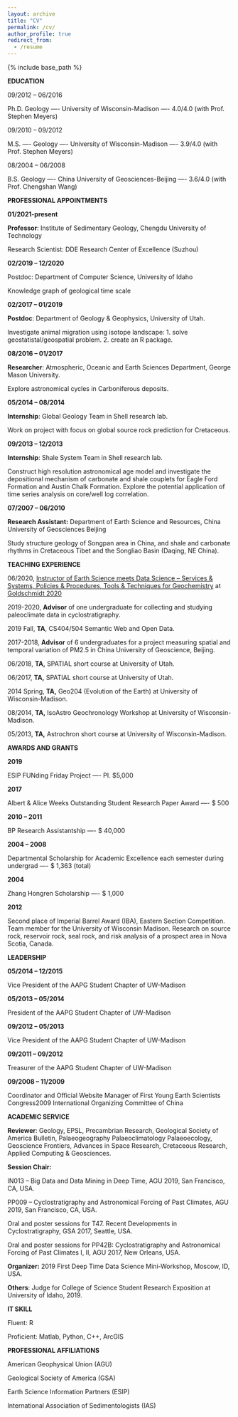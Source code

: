 ```yaml
---
layout: archive
title: "CV"
permalink: /cv/
author_profile: true
redirect_from:
  - /resume
---
```


{% include base_path %}

**EDUCATION**

09/2012 – 06/2016

Ph.D. Geology —- University of Wisconsin-Madison —- 4.0/4.0 (with Prof. Stephen Meyers)

09/2010 – 09/2012

M.S. —- Geology —- University of Wisconsin-Madison —- 3.9/4.0 (with Prof. Stephen Meyers)

08/2004 – 06/2008

B.S. Geology —- China University of Geosciences-Beijing —- 3.6/4.0 (with Prof. Chengshan Wang)

**PROFESSIONAL APPOINTMENTS**

**01/2021-present**

**Professor**: Institute of Sedimentary Geology, Chengdu University of Technology

Research Scientist: DDE Research Center of Excellence (Suzhou)

**02/2019 – 12/2020**

Postdoc: Department of Computer Science, University of Idaho

Knowledge graph of geological time scale

**02/2017 – 01/2019**

**Postdoc**: Department of Geology & Geophysics, University of Utah.

Investigate animal migration using isotope landscape: 1. solve geostatistal/geospatial problem. 2. create an R package.

**08/2016 – 01/2017**

**Researcher**: Atmospheric, Oceanic and Earth Sciences Department, George Mason University.

Explore astronomical cycles in Carboniferous deposits.

**05/2014 – 08/2014**

**Internship**: Global Geology Team in Shell research lab.

Work on project with focus on global source rock prediction for Cretaceous.

**09/2013 – 12/2013**

**Internship**: Shale System Team in Shell research lab.

Construct high resolution astronomical age model and investigate the depositional mechanism of carbonate and shale couplets for Eagle Ford Formation and Austin Chalk Formation. Explore the potential application of time series analysis on core/well log correlation.

**07/2007 – 06/2010**

**Research Assistant:** Department of Earth Science and Resources, China University of Geosciences Beijing

Study structure geology of Songpan area in China, and shale and carbonate rhythms in Cretaceous Tibet and the Songliao Basin (Daqing, NE China).

**TEACHING EXPERIENCE**

06/2020, [Instructor of Earth Science meets Data Science – Services & Systems, Policies & Procedures, Tools & Techniques for Geochemistry](https://www.google.com/url?q=https%3A%2F%2Fgoldschmidt.info%2F2020%2FeventTypeView%3Ftype%3D354%23event2018000156&sa=D&sntz=1&usg=AFQjCNELc_3nabjqX9Nwv-4LW2wMjjslZg) at [Goldschmidt 2020](https://www.google.com/url?q=https%3A%2F%2Fgoldschmidt.info%2F2020%2Findex&sa=D&sntz=1&usg=AFQjCNFVSppt8BXoiKhkwCW8_bGn7EofSQ)

2019-2020, **Advisor** of one undergraduate for collecting and studying paleoclimate data in cyclostratigraphy.

2019 Fall, **TA**, CS404/504 Semantic Web and Open Data.

2017-2018, **Advisor** of 6 undergraduates for a project measuring spatial and temporal variation of PM2.5 in China University of Geoscience, Beijing.

06/2018, **TA,** SPATIAL short course at University of Utah.

06/2017, **TA,** SPATIAL short course at University of Utah.

2014 Spring, **TA,** Geo204 (Evolution of the Earth) at University of Wisconsin-Madison.

08/2014, **TA,** IsoAstro Geochronology Workshop at University of Wisconsin-Madison.

05/2013, **TA,** Astrochron short course at University of Wisconsin-Madison.

**AWARDS AND GRANTS**

**2019**

ESIP FUNding Friday Project —- PI. $5,000

**2017**

Albert & Alice Weeks Outstanding Student Research Paper Award —- $ 500

**2010 – 2011**

BP Research Assistantship —- $ 40,000

**2004 – 2008**

Departmental Scholarship for Academic Excellence each semester during undergrad —- $ 1,363 (total)

**2004**

Zhang Hongren Scholarship —- $ 1,000

**2012**

Second place of Imperial Barrel Award (IBA), Eastern Section Competition. Team member for the University of Wisconsin Madison. Research on source rock, reservoir rock, seal rock, and risk analysis of a prospect area in Nova Scotia, Canada.

**LEADERSHIP**

**05/2014 – 12/2015**

Vice President of the AAPG Student Chapter of UW-Madison

**05/2013 – 05/2014**

President of the AAPG Student Chapter of UW-Madison

**09/2012 – 05/2013**

Vice President of the AAPG Student Chapter of UW-Madison

**09/2011 – 09/2012**

Treasurer of the AAPG Student Chapter of UW-Madison

**09/2008 – 11/2009**

Coordinator and Official Website Manager of First Young Earth Scientists Congress2009 International Organizing Committee of China

**ACADEMIC SERVICE**

**Reviewer**: Geology, EPSL, Precambrian Research, Geological Society of America Bulletin, Palaeogeography Palaeoclimatology Palaeoecology, Geoscience Frontiers, Advances in Space Research, Cretaceous Research, Applied Computing & Geosciences.

**Session Chair:**

IN013 – Big Data and Data Mining in Deep Time, AGU 2019, San Francisco, CA, USA.

PP009 – Cyclostratigraphy and Astronomical Forcing of Past Climates, AGU 2019, San Francisco, CA, USA.

Oral and poster sessions for T47. Recent Developments in Cyclostratigraphy, GSA 2017, Seattle, USA.

Oral and poster sessions for PP42B: Cyclostratigraphy and Astronomical Forcing of Past Climates I, II, AGU 2017, New Orleans, USA.

**Organizer:** 2019 First Deep Time Data Science Mini-Workshop, Moscow, ID, USA.

**Others**: Judge for College of Science Student Research Exposition at University of Idaho, 2019.

**IT SKILL**

Fluent: R

Proficient: Matlab, Python, C++, ArcGIS

**PROFESSIONAL AFFILIATIONS**

American Geophysical Union (AGU)

Geological Society of America (GSA)

Earth Science Information Partners (ESIP)

International Association of Sedimentologists (IAS)

